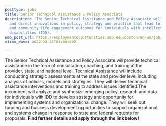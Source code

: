 ```yaml
---
posttype: jobs
title: Senior Technical Assistance & Policy Associate
description: 'The Senior Technical Assistance and Policy Associate will facilitate
  and direct innovations in policy, strategy and practice that lead to improved employment
  and community life engagement outcomes for individuals with intellectual and developmental
  disabilities (IDD).  '
umb_post_url: https://employmentopportunities.umb.edu/boston/en-us/job/513347/senior-technical-assistance-policy-associate
close_date: 2022-03-25T04:00:00Z

---
```

The Senior Technical Assistance and Policy Associate will provide technical assistance in the form of consultation, coaching, and training at the provider, state, and national level. Technical Assistance will include conducting strategic assessments at the state and provider level including analysis of policies, models and strategies. They will deliver technical assistance interventions and training to address issues identified.The incumbent will analyze and synthesize emerging policy, research and data for individuals with IDD to develop strategy and opportunity for implementing systems and organizational change. They will seek out funding and business development opportunities to support organizational and systems change in response to state and federal requests for proposals. **Find further details and apply through the link below!**